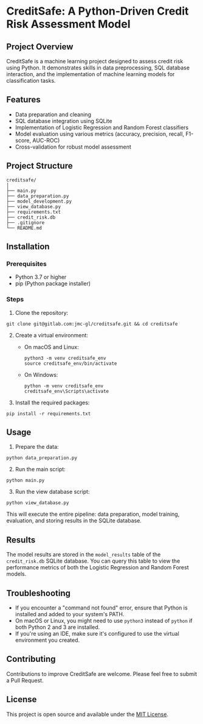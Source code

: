 # CreditSafe: A Python-Driven Credit Risk Assessment Model

## Project Overview

CreditSafe is a machine learning project designed to assess credit risk using Python. It demonstrates skills in data preprocessing, SQL database interaction, and the implementation of machine learning models for classification tasks.

## Features

- Data preparation and cleaning
- SQL database integration using SQLite
- Implementation of Logistic Regression and Random Forest classifiers
- Model evaluation using various metrics (accuracy, precision, recall, F1-score, AUC-ROC)
- Cross-validation for robust model assessment

## Project Structure
```
creditsafe/
│
├── main.py
├── data_preparation.py
├── model_development.py
├── view_database.py
├── requirements.txt
├── credit_risk.db
├── .gitignore
└── README.md
```

## Installation

### Prerequisites

- Python 3.7 or higher
- pip (Python package installer)

### Steps

1. Clone the repository:

```git clone git@gitlab.com:jmc-gl/creditsafe.git && cd creditsafe```

2. Create a virtual environment:

   - On macOS and Linux:
     ```
     python3 -m venv creditsafe_env
     source creditsafe_env/bin/activate
     ```
   - On Windows:
     ```
     python -m venv creditsafe_env
     creditsafe_env\Scripts\activate
     ```

3. Install the required packages:
```
pip install -r requirements.txt
```

## Usage

1. Prepare the data:
```
python data_preparation.py
```
2. Run the main script:
```
python main.py
```

3. Run the view database script:
```
python view_database.py
```

This will execute the entire pipeline: data preparation, model training, evaluation, and storing results in the SQLite database.

## Results

The model results are stored in the `model_results` table of the `credit_risk.db` SQLite database. You can query this table to view the performance metrics of both the Logistic Regression and Random Forest models.

## Troubleshooting

- If you encounter a "command not found" error, ensure that Python is installed and added to your system's PATH.
- On macOS or Linux, you might need to use `python3` instead of `python` if both Python 2 and 3 are installed.
- If you're using an IDE, make sure it's configured to use the virtual environment you created.

## Contributing

Contributions to improve CreditSafe are welcome. Please feel free to submit a Pull Request.

## License

This project is open source and available under the [MIT License](LICENSE).
